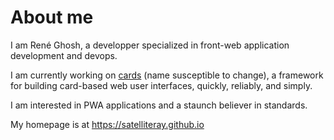 # About me

I am René Ghosh, a developper specialized in front-web application development and devops. 

I am currently working on [cards](https://github.com/satelliteray/cards/) (name susceptible to change), a framework for building card-based web user interfaces, quickly, reliably, and simply.

I am interested in PWA applications and a staunch believer in standards.

My homepage is at https://satelliteray.github.io

